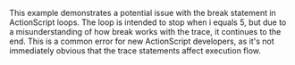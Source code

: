 This example demonstrates a potential issue with the break statement in ActionScript loops.  The loop is intended to stop when i equals 5, but due to a misunderstanding of how break works with the trace, it continues to the end. This is a common error for new ActionScript developers, as it's not immediately obvious that the trace statements affect execution flow.